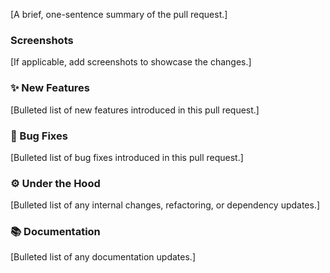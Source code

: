 [A brief, one-sentence summary of the pull request.]

### Screenshots

[If applicable, add screenshots to showcase the changes.]

### ✨ New Features

[Bulleted list of new features introduced in this pull request.]

### 🐛 Bug Fixes

[Bulleted list of bug fixes introduced in this pull request.]

### ⚙️ Under the Hood

[Bulleted list of any internal changes, refactoring, or dependency updates.]

### 📚 Documentation

[Bulleted list of any documentation updates.]

<!-- This file was initially generated by the AI agent gemini-2.5-pro to help other agents understand the project. -->
